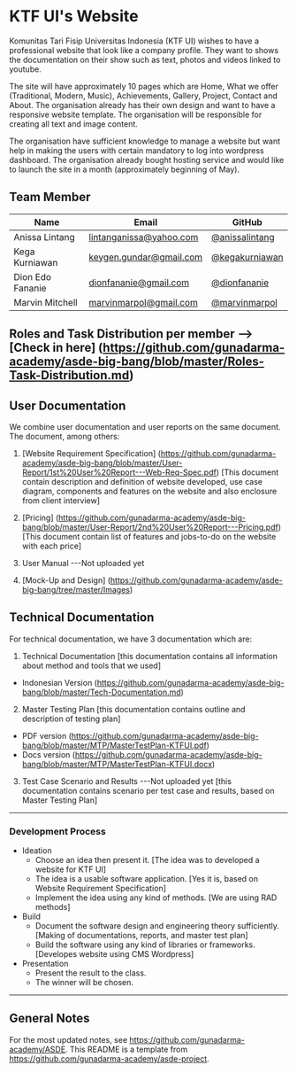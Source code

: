# KTF UI's Website

Komunitas Tari Fisip Universitas Indonesia (KTF UI) wishes to have a professional website that look like a company profile. They want to shows the documentation on their show such as text, photos and videos linked to youtube. 

The site will have approximately 10 pages which are Home, What we offer (Traditional, Modern, Music), Achievements, Gallery, Project, Contact and About. The organisation already has their own design and want to have a responsive website template. The organisation will be responsible for creating all text and image content. 

The organisation have sufficient knowledge to manage a website but want help in making the users with certain mandatory to log into wordpress dashboard. The organisation already bought hosting service and would like to launch the site in a month (approximately beginning of May).

## Team Member

| Name   | Email              | GitHub |
|--------|--------------------|--------|
| Anissa Lintang | lintanganissa@yahoo.com | [@anissalintang](https://github.com/anissalintang)
| Kega Kurniawan | keygen.gundar@gmail.com | [@kegakurniawan](https://github.com/kegakurniawan)
| Dion Edo Fananie | dionfananie@gmail.com | [@dionfananie](https://github.com/dionfananie)
| Marvin Mitchell | marvinmarpol@gmail.com | [@marvinmarpol](https://github.com/marvinmarpol)

Roles and Task Distribution per member --> [Check in here] (https://github.com/gunadarma-academy/asde-big-bang/blob/master/Roles-Task-Distribution.md)
--------------------------------------------------

## User Documentation

We combine user documentation and user reports on the same document. The document, among others:

1. [Website Requirement Specification] (https://github.com/gunadarma-academy/asde-big-bang/blob/master/User-Report/1st%20User%20Report---Web-Req-Spec.pdf)
[This document contain description and definition of website developed, use case diagram, components and features on the website and also enclosure from client interview]

2. [Pricing] (https://github.com/gunadarma-academy/asde-big-bang/blob/master/User-Report/2nd%20User%20Report---Pricing.pdf)
[This document contain list of features and jobs-to-do on the website with each price]

3. User Manual ---Not uploaded yet

4. [Mock-Up and Design] (https://github.com/gunadarma-academy/asde-big-bang/tree/master/Images) 


## Technical Documentation

For technical documentation, we have 3 documentation which are:

1. Technical Documentation [this documentation contains all information about method and tools that we used]
  + Indonesian Version (https://github.com/gunadarma-academy/asde-big-bang/blob/master/Tech-Documentation.md)

2. Master Testing Plan [this documentation contains outline and description of testing plan]
  + PDF version (https://github.com/gunadarma-academy/asde-big-bang/blob/master/MTP/MasterTestPlan-KTFUI.pdf)
  + Docs version (https://github.com/gunadarma-academy/asde-big-bang/blob/master/MTP/MasterTestPlan-KTFUI.docx)

3. Test Case Scenario and Results ---Not uploaded yet [this documentation contains scenario per test case and results, based on Master Testing Plan]

--------------------------------------------------

### Development Process

+ Ideation
  + Choose an idea then present it. [The idea was to developed a website for KTF UI]
  + The idea is a usable software application. [Yes it is, based on Website Requirement Specification]
  + Implement the idea using any kind of methods. [We are using RAD methods]
+ Build
  + Document the software design and engineering theory sufficiently. [Making of documentations, reports, and master test plan]
  + Build the software using any kind of libraries or frameworks. [Developes website using CMS Wordpress]
+ Presentation
  + Present the result to the class.
  + The winner will be chosen.

--------------------------------------------------

## General Notes

For the most updated notes, see <https://github.com/gunadarma-academy/ASDE>. This README is a template from <https://github.com/gunadarma-academy/asde-project>.
